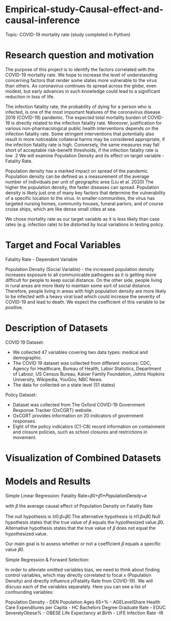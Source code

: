 # Empirical-study-Causal-effect-and-causal-inference
Topic: COVID-19 mortality rate (study completed in Python)

# Research question and motivation
The purpose of this project is to identify the factors correlated with the COVID-19 mortality rate. We hope to increase the level of understanding concerning factors that render some states more vulnerable to the virus than others. As coronavirus continues its spread across the globe, even modest, but early advances in such knowledge could lead to a significant reduction in loss of life.

The infection fatality rate, the probability of dying for a person who is infected, is one of the most important features of the coronavirus disease 2019 (COVID-19) pandemic. The expected total mortality burden of COVID-19 is directly related to the infection fatality rate. Moreover, justification for various non-pharmacological public health interventions depends on the infection fatality rate. Some stringent interventions that potentially also result in more noticeable collateral harms may be considered appropriate, if the infection fatality rate is high. Conversely, the same measures may fall short of acceptable risk–benefit thresholds, if the infection fatality rate is low .2 
We will examine Population Density and its effect on target variable - Fatality Rate.

Population density has a marked impact on spread of the pandemic. Population density can be defined as a measurement of the average number of individuals per unit of geographic area (Liu et al. 2020) The higher the population density, the faster diseases can spread. Population density is likely just one of many key factors that determine the vulnerability of a specific location to the virus. In smaller communities, the virus has targeted nursing homes, community houses, funeral parlors, and of course cruise ships, which are like dense small cities at sea.

We chose mortality rate as our target variable as it is less likely than case rates (e.g. infection rate) to be distorted by local variations in testing policy.
 
# Target and Focal Variables
Fatality Rate - Dependent Variable

Population Density (Social Variable) - the increased population density increases exposure to all communicable pathogens as it is getting more difficult for people to keep social distance. On the other side, people living in rural areas are more likely to maintain some sort of social distance. Therefore, people living in areas with high population density are more likely to be infected with a heavy viral load which could increase the severity of COVID-19 and lead to death. We expect the coefficient of this variable to be positive.

# Description of Datasets
COVID 19 Dataset:
- We collected 47 variables covering two data types: medical and demographic.
- The COVID 19 dataset was collected from different sources: CDC, Agency for Healthcare, Bureau of Health, Labor Statistics, Department of Labour, US Census Bureau, Kaiser Family Foundation, Johns Hopkins University, Wikipedia, YouGov, NBC News.
- The data for collected on a state level (51 states)

Policy Dataset:
- Dataset was collected from The Oxford COVID-19 Government Response Tracker (OxCGRT) website.
- OxCGRT provides information on 20 indicators of government responses.
- Eight of the policy indicators (C1-C8) record information on containment and closure policies, such as school closures and restrictions in movement.

# Visualization of Combined Datasets

# Models and Results

Simple Linear Regression:
Fatality Rate=𝛽0+𝛽1*𝑃𝑜𝑝𝑢𝑙𝑎𝑡𝑖𝑜𝑛𝐷𝑒𝑛𝑠𝑖𝑡𝑦+𝑒
 
with  𝛽  the average causal effect of Population Density on Fatality Rate

The null hypothesis is
ℍ0:𝛽=𝛽0
The alternative hypothesis is
ℍ1:𝛽≠𝛽0
Null hypothesis states that the true value of 𝛽 equals the hypothesized value 𝛽0. Alternative hypothesis states that the true value of 𝛽 does not equal the hypothesized value.

Our main goal is to assess whether or not a coefficient 𝛽 equals a specific value 𝛽0.

Simple Regression & Forward Selection:

In order to alleviate omitted variables bias, we need to think about finding control variables, which may directly correlated to focal 𝑥 (Population Density) and directly influence 𝑦(Fatality Rate from COVID-19). We will discuss each of the variables separately. Here you can see a list of confounding variables:

Population Density - DEN
Population Ages 65+% - AGELevelShare
Health Care Expenditures per Capita - HC
Bachelors Degree Graduate Rate - EDUC
SeverelyObese% - OBESE
Life Expectancy at Birth - LIFE
Infection Rate -IR






